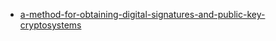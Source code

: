 * [a-method-for-obtaining-digital-signatures-and-public-key-cryptosystems](http://people.csail.mit.edu/rivest/Rsapaper.pdf)
